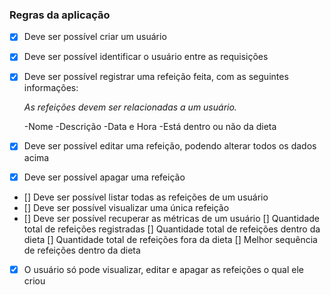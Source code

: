### Regras da aplicação

- [x] Deve ser possível criar um usuário
- [x] Deve ser possível identificar o usuário entre as requisições
- [x] Deve ser possível registrar uma refeição feita, com as seguintes informações:
    
    *As refeições devem ser relacionadas a um usuário.*
    
    -Nome
    -Descrição
    -Data e Hora
    -Está dentro ou não da dieta
- [x] Deve ser possível editar uma refeição, podendo alterar todos os dados acima
- [x] Deve ser possível apagar uma refeição
- [] Deve ser possível listar todas as refeições de um usuário
- [] Deve ser possível visualizar uma única refeição
- [] Deve ser possível recuperar as métricas de um usuário
    [] Quantidade total de refeições registradas
    [] Quantidade total de refeições dentro da dieta
    [] Quantidade total de refeições fora da dieta
    [] Melhor sequência de refeições dentro da dieta
- [x] O usuário só pode visualizar, editar e apagar as refeições o qual ele criou